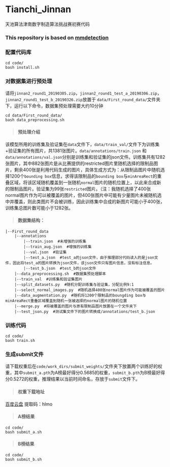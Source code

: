 # Tianchi_Jinnan
天池算法津南数字制造算法挑战赛初赛代码
### This repository is based on [mmdetection](https://github.com/open-mmlab/mmdetection)
### 配置代码库
    cd code/
    bash install.sh

### 对数据集进行预处理
请将`jinnan2_round1_20190305.zip`，`jinnan2_round1_test_a_20190306.zip`，`jinnan2_round1_test_b_20190326.zip`放置于 `data/First_round_data/`文件夹下，运行以下命令，数据集预处理需要大约10分钟

    cd data/First_round_data/ 
    bash data_preprocessing.sh

>#### 预处理介绍
该模型所用的训练集及验证集在`data`文件下，`data/train_val/`文件下为训练集+验证集的所有图片，共1381张图片。`data/annotations/train.json` 和 `data/annotations/val.json`分别是训练集和验证集的json文件。训练集共有1282张图片，其中882张图片是从比赛提供的restricted图片里随机选择的限制品图片，剩余400张是利用代码生成的图片，具体生成方式为：从限制品图片中随机选择1200个`bounding box`信息，求得该限制品的`bounding box`与`minAreaRect`的重叠区域，将该区域随机覆盖到一张随机`normal`图片的随机位置上，以此来合成新的限制品图片。验证集为99张`restricted`图片。（注：我随机选择了400张normal图片作为可以被覆盖的图片，但400张图片中可能有少量图片未被随机选中并覆盖，则此类图片不会被训练，因此训练集中合成的新图片可能小于400张，训练集总图片数可能小于1282张。

>#### 数据集结构：
    |--First_round_data
        |--annotations
            |--train.json  #未增强的训练集
            |--train_aug.json  #增强的训练集
            |--val.json  #验证集
            |--test_a.json  #test_a的json文件，由于推理部分代码读入的是json文件，因此将test_a的图片转换为json文件，该json文件只有图片信息，没有标注信息。
            |--test_b.json  #test_b的json文件
        |--data_preprocessing.sh  #数据集预处理脚本
        |--train_val  #训练集和验证集图片
        |--split_datasets.py  #随机分配训练集与验证集，分配比例9:1
        |--select_normal_images.py  #随机选择400张normal图片作为可能被覆盖的图片
        |--data_augmentation.py  #随机将1200个限制品的boungding box与minAreaRect重叠区域覆盖到随机一张被选择的normal图片的随机位置
        |--merge.py  #将被覆盖的图片与原有限制品图片放置在一个文件夹下
        |--test_json.py  #测试集文件下的图片转换成/annotations/test_b.json
        


### 训练代码
    cd code/
    bash train.sh


### 生成submit文件
请下载权重后在`code/work_dirs/submit_weights/`文件夹下放置两个训练好的权重，其中`submit_a.pth`为A榜最好得分0.5685的权重，`submit_b.pth`为B榜最好得分0.5272的权重，推理结果以当前时间命名，存放于`submit`文件下。
>#### 权重下载地址 
[百度云盘](https://pan.baidu.com/s/1q1wdU_VgDuFZ7Oct6RLfqQ)
提取码：hlmo
>#### A榜结果
    cd code/ 
    bash submit_a.sh
>#### B榜结果 
    cd code/
    bash submit_b.sh


